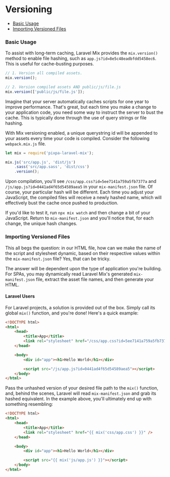 # Versioning

-   [Basic Usage](#basic-usage.md)
-   [Importing Versioned Files](#importing-versioned-files.md)

### Basic Usage

To assist with long-term caching, Laravel Mix provides the `mix.version()` method to enable file hashing, such as `app.js?id=8e5c48eadbfdd5458ec6`. This is useful for cache-busting purposes.

```js
// 1. Version all compiled assets.
mix.version();

// 2. Version compiled assets AND public/js/file.js
mix.version(['public/js/file.js']);
```

Imagine that your server automatically caches scripts for one year to improve performance. That's great, but each time you make a change to your application code, you need some way to instruct the server to bust the cache. This is typically done through the use of query strings or file hashing.

With Mix versioning enabled, a unique querystring id will be appended to your assets every time your code is compiled. Consider the following `webpack.mix.js` file.

```js
let mix = require('pixpa-laravel-mix');

mix.js('src/app.js', 'dist/js')
    .sass('src/app.sass', 'dist/css')
    .version();
```

Upon compilation, you'll see `/css/app.css?id=5ee7141a759a5fb7377a` and `/js/app.js?id=0441ad4f65d54589aea5` in your `mix-manifest.json` file. Of course, your particular hash will be different. Each time you adjust your JavaScript, the compiled files will receive a newly hashed name, which will effectively bust the cache once pushed to production.

If you'd like to test it, run `npx mix watch` and then change a bit of your JavaScript. Return to `mix-manifest.json` and you'll notice that, for each change, the unique hash changes.

### Importing Versioned Files

This all begs the question: in our HTML file, how can we make the name of the script and stylesheet dynamic, based on their respective values within the `mix-manifest.json` file? Yes, that can be tricky.

The answer will be dependent upon the type of application you're building. For SPAs, you may dynamically read Laravel Mix's generated `mix-manifest.json` file, extract the asset file names, and then generate your HTML.

#### Laravel Users

For Laravel projects, a solution is provided out of the box. Simply call its global `mix()` function, and you're done! Here's a quick example:

```html
<!DOCTYPE html>
<html>
    <head>
        <title>App</title>
        <link rel="stylesheet" href="/css/app.css?id=5ee7141a759a5fb7377a" />
    </head>

    <body>
        <div id="app"><h1>Hello World</h1></div>

        <script src="/js/app.js?id=0441ad4f65d54589aea5"></script>
    </body>
</html>
```

Pass the unhashed version of your desired file path to the `mix()` function, and, behind the scenes, Laravel will read `mix-manifest.json` and grab its hashed equivalent. In the example above,
you'll ultimately end up with something resembling:

```html
<!DOCTYPE html>
<html>
    <head>
        <title>App</title>
        <link rel="stylesheet" href="{{ mix('css/app.css') }}" />
    </head>

    <body>
        <div id="app"><h1>Hello World</h1></div>

        <script src="{{ mix('js/app.js') }}"></script>
    </body>
</html>
```
